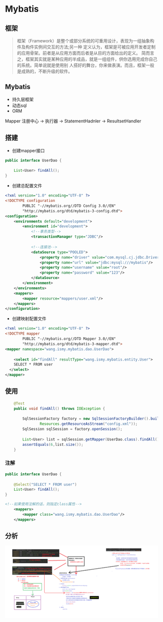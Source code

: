 # Mybatis

## 框架

>框架（Framework）是整个或部分系统的可重用设计，表现为一组抽象构件及构件实例间交互的方法;另一种 定义认为，框架是可被应用开发者定制的应用骨架。前者是从应用方面而后者是从目的方面给出的定义。  简而言之，框架其实就是某种应用的半成品，就是一组组件，供你选用完成你自己的系统。简单说就是使用别 人搭好的舞台，你来做表演。而且，框架一般是成熟的，不断升级的软件。 

## Mybatis

- 持久层框架
- 动态sql
- ORM

Mapper 注册中心 -> 执行器 -> StatementHadnler -> ResultsetHandler

## 搭建

- 创建mapper接口

```java
public interface UserDao {

    List<User> findAll();
}
```

- 创建总配置文件

```xml
<?xml version="1.0" encoding="UTF-8" ?>
<!DOCTYPE configuration
        PUBLIC "-//mybatis.org//DTD Config 3.0//EN"
        "http://mybatis.org/dtd/mybatis-3-config.dtd">
<configuration>
    <environments default="development">
        <environment id="development">
            <!--事务类型-->
            <transactionManager type="JDBC"/>

            <!--连接池-->
            <dataSource type="POOLED">
                <property name="driver" value="com.mysql.cj.jdbc.Driver"/>
                <property name="url" value="jdbc:mysql:///mybatis"/>
                <property name="username" value="root"/>
                <property name="password" value="123"/>
            </dataSource>
        </environment>
    </environments>
    <mappers>
        <mapper resource="mappers/user.xml"/>
    </mappers>
</configuration>
```

- 创建映射配置文件

```xml
<?xml version="1.0" encoding="UTF-8" ?>
<!DOCTYPE mapper
        PUBLIC "-//mybatis.org//DTD Mapper 3.0//EN"
        "http://mybatis.org/dtd/mybatis-3-mapper.dtd">
<mapper namespace="wang.ismy.mybatis.dao.UserDao">

    <select id="findAll" resultType="wang.ismy.mybatis.entity.User">
    SELECT * FROM user
  </select>
</mapper>
```

## 使用

```java
    @Test
    public void findAll() throws IOException {

        SqlSessionFactory factory = new SqlSessionFactoryBuilder().build(
                Resources.getResourceAsStream("config.xml"));
        SqlSession sqlSession = factory.openSession();

        List<User> list = sqlSession.getMapper(UserDao.class).findAll();
        assertEquals(6,list.size());
    }
```

### 注解

```java
public interface UserDao {

    @Select("SELECT * FROM user")
    List<User> findAll();
}
```

```xml
<!--如果使用注解的话，则指定class属性-->
    <mappers>
        <mapper class="wang.ismy.mybatis.dao.UserDao"/>
    </mappers>
```

## 分析

![自定义Mybatis分析](/assets/自定义Mybatis分析.png)



